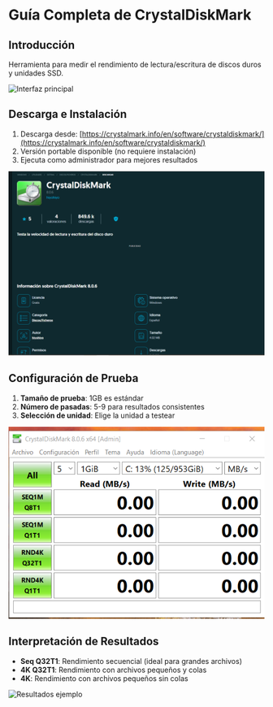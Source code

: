 # Guía Completa de CrystalDiskMark

## Introducción
Herramienta para medir el rendimiento de lectura/escritura de discos duros y unidades SSD.

![Interfaz principal](https://crystalmark.info/images/cdm8-main-en.png)

## Descarga e Instalación

1. Descarga desde: [https://crystalmark.info/en/software/crystaldiskmark/](https://crystalmark.info/en/software/crystaldiskmark/)
2. Versión portable disponible (no requiere instalación)
3. Ejecuta como administrador para mejores resultados

![Opciones de descarga](crystaldiskmark.png)

## Configuración de Prueba

1. **Tamaño de prueba**: 1GB es estándar
2. **Número de pasadas**: 5-9 para resultados consistentes
3. **Selección de unidad**: Elige la unidad a testear

![Configuración prueba](cristal.png)

## Interpretación de Resultados

- **Seq Q32T1**: Rendimiento secuencial (ideal para grandes archivos)
- **4K Q32T1**: Rendimiento con archivos pequeños y colas
- **4K**: Rendimiento con archivos pequeños sin colas

![Resultados ejemplo](https://crystalmark.info/images/cdm8-result-ssd-en.png)
